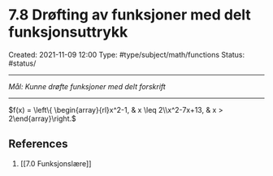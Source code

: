 # 7.8 Drøfting av funksjoner med delt funksjonsuttrykk
Created: 2021-11-09 12:00
Type: #type/subject/math/functions 
Status: #status/

---

*Mål: Kunne drøfte funksjoner med delt forskrift*

---

$f(x) = \left\{ \begin{array}{rl}x^2-1, & x \leq 2\\x^2-7x+13, & x > 2\end{array}\right.$

## References
1. [[7.0 Funksjonslære]]